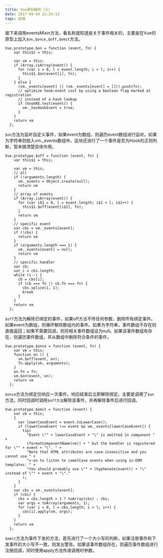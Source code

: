 ```yaml
---
title: Vue源码解析（三）
date: 2017-09-04 22:24:13
tags: 前端
---
```

接下来调用eventsMixin方法，看名称就知道是关于事件相关的，主要是在Vue的原型上加入`$on,$once,$off,$emit`方法。

<!-- more -->

```
Vue.prototype.$on = function (event, fn) {
    var this$1 = this;

    var vm = this;
    if (Array.isArray(event)) {
      for (var i = 0, l = event.length; i < l; i++) {
        this$1.$on(event[i], fn);
      }
    } else {
      (vm._events[event] || (vm._events[event] = [])).push(fn);
      // optimize hook:event cost by using a boolean flag marked at registration
      // instead of a hash lookup
      if (hookRE.test(event)) {
        vm._hasHookEvent = true;
      }
    }
    return vm
  };
```
`$on`方法为监听自定义事件，如果event为数组，则遍历event数组进行监听。如果为字符串则放入vm._events数组中。这块还进行了一个事件是否为Hook的正则判断，暂未搞清楚具体作用。
```
Vue.prototype.$off = function (event, fn) {
    var this$1 = this;

    var vm = this;
    // all
    if (!arguments.length) {
      vm._events = Object.create(null);
      return vm
    }
    // array of events
    if (Array.isArray(event)) {
      for (var i$1 = 0, l = event.length; i$1 < l; i$1++) {
        this$1.$off(event[i$1], fn);
      }
      return vm
    }
    // specific event
    var cbs = vm._events[event];
    if (!cbs) {
      return vm
    }
    if (arguments.length === 1) {
      vm._events[event] = null;
      return vm
    }
    // specific handler
    var cb;
    var i = cbs.length;
    while (i--) {
      cb = cbs[i];
      if (cb === fn || cb.fn === fn) {
        cbs.splice(i, 1);
        break
      }
    }
    return vm
  };
```
`$off`方法为解除已绑定的事件，如果off方法不传任何参数，删除所有绑定事件。如果event为数组，则循环解除数组内的事件。如果为字符串，事件数组不存在则直接返回；如果不需要回调，则将相关事件数组设为null。如果该事件数组有存在，则遍历事件数组，并从数组中删除符合条件的事件。
```
Vue.prototype.$once = function (event, fn) {
    var vm = this;
    function on () {
      vm.$off(event, on);
      fn.apply(vm, arguments);
    }
    on.fn = fn;
    vm.$on(event, on);
    return vm
  };
```
`$once`方法为绑定仅响应一次事件，响应结束后立即解除绑定。主要是调用了`$on`方法，同时回调时调用`$off方法`解除该事件，并再解除事件后进行回调。
```
Vue.prototype.$emit = function (event) {
    var vm = this;
    {
      var lowerCaseEvent = event.toLowerCase();
      if (lowerCaseEvent !== event && vm._events[lowerCaseEvent]) {
        tip(
          "Event \"" + lowerCaseEvent + "\" is emitted in component " +
          (formatComponentName(vm)) + " but the handler is registered for \"" + event + "\". " +
          "Note that HTML attributes are case-insensitive and you cannot use " +
          "v-on to listen to camelCase events when using in-DOM templates. " +
          "You should probably use \"" + (hyphenate(event)) + "\" instead of \"" + event + "\"."
        );
      }
    }
    var cbs = vm._events[event];
    if (cbs) {
      cbs = cbs.length > 1 ? toArray(cbs) : cbs;
      var args = toArray(arguments, 1);
      for (var i = 0, l = cbs.length; i < l; i++) {
        cbs[i].apply(vm, args);
      }
    }
    return vm
  };
```
`$emit`方法为事件下发的方法，首先进行了一个大小写的判断，如果注册事件和下发事件的大小写不一致，则发出警告。如果该事件数组存在，则遍历事件数组进行注册回调，同时使用apply方法传递调用时参数。